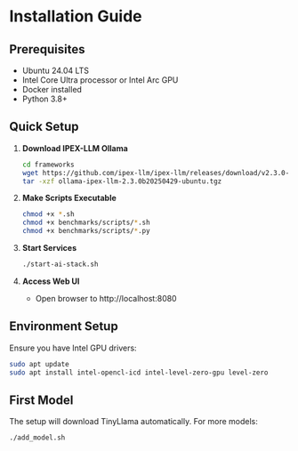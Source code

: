 # Installation Guide

## Prerequisites
- Ubuntu 24.04 LTS
- Intel Core Ultra processor or Intel Arc GPU
- Docker installed
- Python 3.8+

## Quick Setup

1. **Download IPEX-LLM Ollama**
   ```bash
   cd frameworks
   wget https://github.com/ipex-llm/ipex-llm/releases/download/v2.3.0-nightly/ollama-ipex-llm-2.3.0b20250429-ubuntu.tgz
   tar -xzf ollama-ipex-llm-2.3.0b20250429-ubuntu.tgz
   ```

2. **Make Scripts Executable**
   ```bash
   chmod +x *.sh
   chmod +x benchmarks/scripts/*.sh
   chmod +x benchmarks/scripts/*.py
   ```

3. **Start Services**
   ```bash
   ./start-ai-stack.sh
   ```

4. **Access Web UI**
   - Open browser to http://localhost:8080

## Environment Setup

Ensure you have Intel GPU drivers:
```bash
sudo apt update
sudo apt install intel-opencl-icd intel-level-zero-gpu level-zero
```

## First Model

The setup will download TinyLlama automatically. For more models:
```bash
./add_model.sh
```